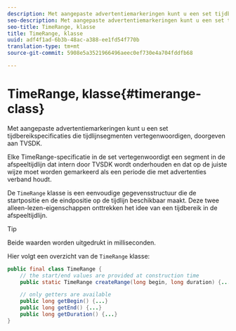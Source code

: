 ```yaml
---
description: Met aangepaste advertentiemarkeringen kunt u een set tijdbereikspecificaties die tijdlijnsegmenten vertegenwoordigen, doorgeven aan TVSDK.
seo-description: Met aangepaste advertentiemarkeringen kunt u een set tijdbereikspecificaties die tijdlijnsegmenten vertegenwoordigen, doorgeven aan TVSDK.
seo-title: TimeRange, klasse
title: TimeRange, klasse
uuid: adf4f1ad-6b3b-48ac-a388-ee1fd54f770b
translation-type: tm+mt
source-git-commit: 5908e5a3521966496aeec0ef730e4a704fddfb68

---
```



# TimeRange, klasse{#timerange-class}

Met aangepaste advertentiemarkeringen kunt u een set tijdbereikspecificaties die tijdlijnsegmenten vertegenwoordigen, doorgeven aan TVSDK.

<!--<a id="section_42EB6D62627A424ABA250E3246EFEFC3"></a>-->

Elke TimeRange-specificatie in de set vertegenwoordigt een segment in de afspeeltijdlijn dat intern door TVSDK wordt onderhouden en dat op de juiste wijze moet worden gemarkeerd als een periode die met advertenties verband houdt.

De `TimeRange` klasse is een eenvoudige gegevensstructuur die de startpositie en de eindpositie op de tijdlijn beschikbaar maakt. Deze twee alleen-lezen-eigenschappen onttrekken het idee van een tijdbereik in de afspeeltijdlijn.

>[!TIP]
>
>Beide waarden worden uitgedrukt in milliseconden.

Hier volgt een overzicht van de `TimeRange` klasse:

```java
public final class TimeRange {
    // the start/end values are provided at construction time
    public static TimeRange createRange(long begin, long duration) {...} 

    // only getters are available
    public long getBegin() {...} 
    public long getEnd() {...} 
    public long getDuration() {...}
}
```

